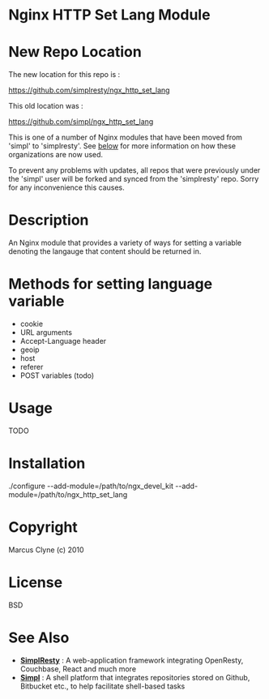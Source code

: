 Nginx HTTP Set Lang Module
==========================

New Repo Location
=================

The new location for this repo is :

https://github.com/simplresty/ngx_http_set_lang

This old location was :

https://github.com/simpl/ngx_http_set_lang

This is one of a number of Nginx modules that have been moved from 'simpl' to 'simplresty'.
See [below](#see-also) for more information on how these organizations are now used.

To prevent any problems with updates, all repos that were previously under the 'simpl' user
will be forked and synced from the 'simplresty' repo. Sorry for any inconvenience this causes.

Description
===========

  An Nginx module that provides a variety of ways for setting a variable denoting the
  langauge that content should be returned in.


Methods for setting language variable
=====================================  

  - cookie
  - URL arguments
  - Accept-Language header
  - geoip
  - host
  - referer
  - POST variables (todo)


Usage
=====

  TODO


Installation
============

  ./configure --add-module=/path/to/ngx_devel_kit --add-module=/path/to/ngx_http_set_lang


Copyright
=========

  Marcus Clyne (c) 2010


License
=======

BSD


See Also
========

  * **[SimplResty](https://github.com/simplresty)** : A web-application framework integrating OpenResty, Couchbase, React
  and much more
  * **[Simpl](https://github.com/simpl)** : A shell platform that integrates repositories stored on Github, Bitbucket
  etc., to help facilitate shell-based tasks
